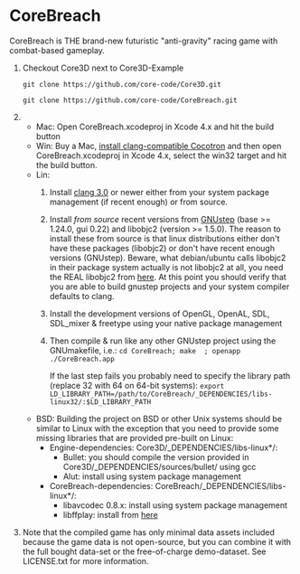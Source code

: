 CoreBreach
==========

CoreBreach is THE brand-new futuristic "anti-gravity" racing game with combat-based gameplay.


1. Checkout Core3D next to Core3D-Example
	
	```git clone https://github.com/core-code/Core3D.git```
	
	```git clone https://github.com/core-code/CoreBreach.git```
2. 
	* Mac: Open CoreBreach.xcodeproj in Xcode 4.x and hit the build button
	* Win: Buy a Mac, [install clang-compatible Cocotron](http://code.google.com/r/glennganz-cocotron1-clang/) and then open CoreBreach.xcodeproj in Xcode 4.x, select the win32 target and hit the build button.
	* Lin:
		1. Install [clang 3.0](http://clang.llvm.org) or newer either from your system package management (if recent enough) or from source.
		2. Install *from source* recent versions from [GNUstep](http://www.gnustep.org/) (base >= 1.24.0, gui 0.22) and libobjc2 (version >= 1.5.0). The reason to install these from source is that linux distributions either don't have these packages (libobjc2) or don't have recent enough versions (GNUstep). Beware, what debian/ubuntu calls libobjc2 in their package system actually is not libobjc2 at all, you need the REAL libobjc2 from [here](http://download.gna.org/gnustep/).  At this point you should verify that you are able to build gnustep projects and your system compiler defaults to clang.
		3. Install the development versions of OpenGL, OpenAL, SDL, SDL_mixer & freetype using your native package management	
		4. Then compile & run like any other GNUstep project using the GNUmakefile, i.e.:
			```cd CoreBreach; make	; openapp ./CoreBreach.app```
			
			If the last step fails you probably need to specify the library path (replace 32 with 64 on 64-bit systems):
			```export LD_LIBRARY_PATH=/path/to/CoreBreach/_DEPENDENCIES/libs-linux32/:$LD_LIBRARY_PATH```
	* BSD:
		Building the project on BSD or other Unix systems should be similar to Linux with the exception that you need to provide some missing libraries that are provided pre-built on Linux: 
		* Engine-dependencies: Core3D/_DEPENDENCIES/libs-linux*/:
			* Bullet: you should compile the version provided in Core3D/_DEPENDENCIES/sources/bullet/ using gcc 
			* Alut: install using system package management
		* CoreBreach-dependencies: CoreBreach/_DEPENDENCIES/libs-linux*/:
			* libavcodec 0.8.x: install using system package management
			* libffplay: install from [here](https://github.com/core-code/ffplaylib)
3. Note that the compiled game has only minimal data assets included because the game data is not open-source, but you can combine it with the full bought data-set or the free-of-charge demo-dataset. See LICENSE.txt for more information.


